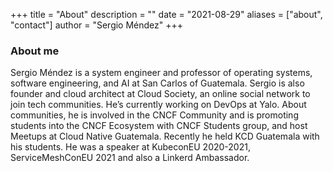 +++
title = "About"
description = ""
date = "2021-08-29"
aliases = ["about", "contact"]
author = "Sergio Méndez"
+++
### About me
Sergio Méndez is a system engineer and professor of operating systems, software engineering, and AI at San Carlos of Guatemala. Sergio is also founder and cloud architect at Cloud Society, an online social network to join tech communities. He’s currently working on DevOps at Yalo. About communities, he is involved in the CNCF Community and is promoting students into the CNCF Ecosystem with CNCF Students group, and host Meetups at Cloud Native Guatemala. Recently he held KCD Guatemala with his students. He was a speaker at KubeconEU 2020-2021, ServiceMeshConEU 2021 and also a Linkerd Ambassador.


